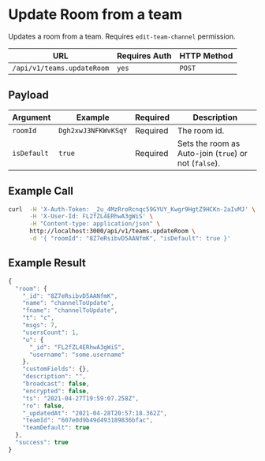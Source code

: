 # Update Room from a team

Updates a room from a team. Requires `edit-team-channel` permission.

| URL                        | Requires Auth | HTTP Method |
| -------------------------- | ------------- | ----------- |
| `/api/v1/teams.updateRoom` | `yes`         | `POST`      |

## Payload

| Argument    | Example             | Required | Description                                           |
| ----------- | ------------------- | -------- | ----------------------------------------------------- |
| `roomId`    | `Dgh2xwJ3NFKWvKSqY` | Required | The room id.                                          |
| `isDefault` | `true`              | Required | Sets the room as Auto-join (`true`) or not (`false`). |

## Example Call

```bash
curl  -H 'X-Auth-Token: _2u_4MzRroRcnqc59GYUY_Kwgr9HgtZ9HCKn-2aIvMJ' \
      -H 'X-User-Id: FL2fZL4ERhwA3gWiS' \
      -H "Content-type: application/json" \
      http://localhost:3000/api/v1/teams.updateRoom \
      -d '{ "roomId": "8Z7eRsibvD5AANfmK", "isDefault": true }'
```

## Example Result

```javascript
{
  "room": {
    "_id": "8Z7eRsibvD5AANfmK",
    "name": "channelToUpdate",
    "fname": "channelToUpdate",
    "t": "c",
    "msgs": 7,
    "usersCount": 1,
    "u": {
      "_id": "FL2fZL4ERhwA3gWiS",
      "username": "some.username"
    },
    "customFields": {},
    "description": "",
    "broadcast": false,
    "encrypted": false,
    "ts": "2021-04-27T19:59:07.258Z",
    "ro": false,
    "_updatedAt": "2021-04-28T20:57:18.362Z",
    "teamId": "607e0d9b49d493189836bfac",
    "teamDefault": true
  },
  "success": true
}
```
